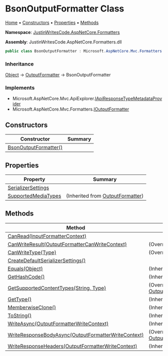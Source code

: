 # BsonOutputFormatter Class

[Home](../../README.md) &#x2022; [Constructors](#constructors) &#x2022; [Properties](#properties) &#x2022; [Methods](#methods)

**Namespace**: [JustinWritesCode.AspNetCore.Formatters](../README.md)

**Assembly**: JustinWritesCode\.AspNetCore\.Formatters\.dll

```csharp
public class BsonOutputFormatter : Microsoft.AspNetCore.Mvc.Formatters.OutputFormatter
```

### Inheritance

[Object](https://docs.microsoft.com/en-us/dotnet/api/system.object) &#x2192; [OutputFormatter](https://docs.microsoft.com/en-us/dotnet/api/microsoft.aspnetcore.mvc.formatters.outputformatter) &#x2192; BsonOutputFormatter

### Implements

* Microsoft\.AspNetCore\.Mvc\.ApiExplorer\.[IApiResponseTypeMetadataProvider](https://docs.microsoft.com/en-us/dotnet/api/microsoft.aspnetcore.mvc.apiexplorer.iapiresponsetypemetadataprovider)
* Microsoft\.AspNetCore\.Mvc\.Formatters\.[IOutputFormatter](https://docs.microsoft.com/en-us/dotnet/api/microsoft.aspnetcore.mvc.formatters.ioutputformatter)

## Constructors

| Constructor | Summary |
| ----------- | ------- |
| [BsonOutputFormatter()](-ctor/README.md) | |

## Properties

| Property | Summary |
| -------- | ------- |
| [SerializerSettings](SerializerSettings/README.md) | |
| [SupportedMediaTypes](https://docs.microsoft.com/en-us/dotnet/api/microsoft.aspnetcore.mvc.formatters.outputformatter.supportedmediatypes) |  \(Inherited from [OutputFormatter](https://docs.microsoft.com/en-us/dotnet/api/microsoft.aspnetcore.mvc.formatters.outputformatter)\) |

## Methods

| Method | Summary |
| ------ | ------- |
| [CanRead(InputFormatterContext)](CanRead/README.md) | |
| [CanWriteResult(OutputFormatterCanWriteContext)](CanWriteResult/README.md) |  \(Overrides [OutputFormatter.CanWriteResult](https://docs.microsoft.com/en-us/dotnet/api/microsoft.aspnetcore.mvc.formatters.outputformatter.canwriteresult)\) |
| [CanWriteType(Type)](CanWriteType/README.md) |  \(Overrides [OutputFormatter.CanWriteType](https://docs.microsoft.com/en-us/dotnet/api/microsoft.aspnetcore.mvc.formatters.outputformatter.canwritetype)\) |
| [CreateDefaultSerializerSettings()](CreateDefaultSerializerSettings/README.md) | |
| [Equals(Object)](https://docs.microsoft.com/en-us/dotnet/api/system.object.equals) |  \(Inherited from [Object](https://docs.microsoft.com/en-us/dotnet/api/system.object)\) |
| [GetHashCode()](https://docs.microsoft.com/en-us/dotnet/api/system.object.gethashcode) |  \(Inherited from [Object](https://docs.microsoft.com/en-us/dotnet/api/system.object)\) |
| [GetSupportedContentTypes(String, Type)](GetSupportedContentTypes/README.md) |  \(Overrides [OutputFormatter.GetSupportedContentTypes](https://docs.microsoft.com/en-us/dotnet/api/microsoft.aspnetcore.mvc.formatters.outputformatter.getsupportedcontenttypes)\) |
| [GetType()](https://docs.microsoft.com/en-us/dotnet/api/system.object.gettype) |  \(Inherited from [Object](https://docs.microsoft.com/en-us/dotnet/api/system.object)\) |
| [MemberwiseClone()](https://docs.microsoft.com/en-us/dotnet/api/system.object.memberwiseclone) |  \(Inherited from [Object](https://docs.microsoft.com/en-us/dotnet/api/system.object)\) |
| [ToString()](https://docs.microsoft.com/en-us/dotnet/api/system.object.tostring) |  \(Inherited from [Object](https://docs.microsoft.com/en-us/dotnet/api/system.object)\) |
| [WriteAsync(OutputFormatterWriteContext)](https://docs.microsoft.com/en-us/dotnet/api/microsoft.aspnetcore.mvc.formatters.outputformatter.writeasync) |  \(Inherited from [OutputFormatter](https://docs.microsoft.com/en-us/dotnet/api/microsoft.aspnetcore.mvc.formatters.outputformatter)\) |
| [WriteResponseBodyAsync(OutputFormatterWriteContext)](WriteResponseBodyAsync/README.md) |  \(Overrides [OutputFormatter.WriteResponseBodyAsync](https://docs.microsoft.com/en-us/dotnet/api/microsoft.aspnetcore.mvc.formatters.outputformatter.writeresponsebodyasync)\) |
| [WriteResponseHeaders(OutputFormatterWriteContext)](https://docs.microsoft.com/en-us/dotnet/api/microsoft.aspnetcore.mvc.formatters.outputformatter.writeresponseheaders) |  \(Inherited from [OutputFormatter](https://docs.microsoft.com/en-us/dotnet/api/microsoft.aspnetcore.mvc.formatters.outputformatter)\) |

